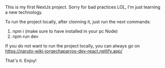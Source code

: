 This is my first NextJs project. Sorry for bad practices LOL, I'm just learning a new technology. 

To run the project locally, after clonning it, just run the next commands: 

1. npm i (make sure to have installed in your pc Node)
2. npm run dev

If you do not want to run the project locally, you can always go on https://naruto-wiki-jorgechaparros-dev-react.netlify.app/

That's it. Enjoy!